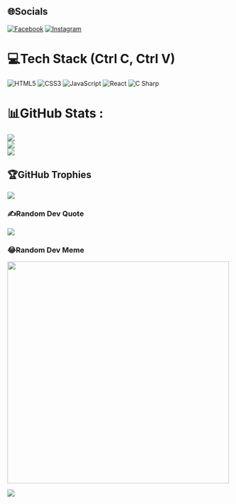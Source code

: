 ## 🌐Socials
[![Facebook](https://img.shields.io/badge/Facebook-%231877F2.svg?logo=Facebook&logoColor=white)](https://www.facebook.com/markdevnodo/) 
[![Instagram](https://img.shields.io/badge/Instagram-%23E4405F.svg?logo=Instagram&logoColor=white)](https://www.instagram.com/markdevnodo66/) 

# 💻Tech Stack (Ctrl C, Ctrl V)
![HTML5](https://img.shields.io/badge/html5-%23E34F26.svg?style=for-the-badge&logo=html5&logoColor=white) ![CSS3](https://img.shields.io/badge/css3-%231572B6.svg?style=for-the-badge&logo=css3&logoColor=white) ![JavaScript](https://img.shields.io/badge/javascript-%23323330.svg?style=for-the-badge&logo=javascript&logoColor=%23F7DF1E) ![React](https://img.shields.io/badge/react-%2320232a.svg?style=for-the-badge&logo=react&logoColor=%2361DAFB) ![C Sharp](https://img.shields.io/badge/c%23-%23239120.svg?style=for-the-badge&logo=c-sharp&logoColor=white) 
# 📊GitHub Stats :
![](https://github-readme-stats.vercel.app/api?username=ledinhducmanh&theme=radical&hide_border=false&include_all_commits=false&count_private=true)<br/>
![](https://github-readme-streak-stats.herokuapp.com/?user=ledinhducmanh&theme=radical&hide_border=false)<br/>
![](https://github-readme-stats.vercel.app/api/top-langs/?username=ledinhducmanh&theme=radical&hide_border=false&include_all_commits=false&count_private=true&layout=compact)

## 🏆GitHub Trophies
![](https://github-trophies.vercel.app/?username=ledinhducmanh&theme=radical&no-frame=false&no-bg=false&margin-w=4)

### ✍️Random Dev Quote
![](https://quotes-github-readme.vercel.app/api?type=horizontal&theme=radical)

### 😂Random Dev Meme
<img src="https://encrypted-tbn0.gstatic.com/images?q=tbn:ANd9GcQs0sLoqKdRYbVs9rmLTSMaK2wjW8UcMG_jfACMShEJxc8PfS2a0sS9LL2NAmOrOIJQaH4&usqp=CAU" style="width: 500px"></img>

[![](https://visitcount.itsvg.in/api?id=ledinhducmanh&label=Profile%20Views&color=6&icon=2&pretty=false)](https://visitcount.itsvg.in)
